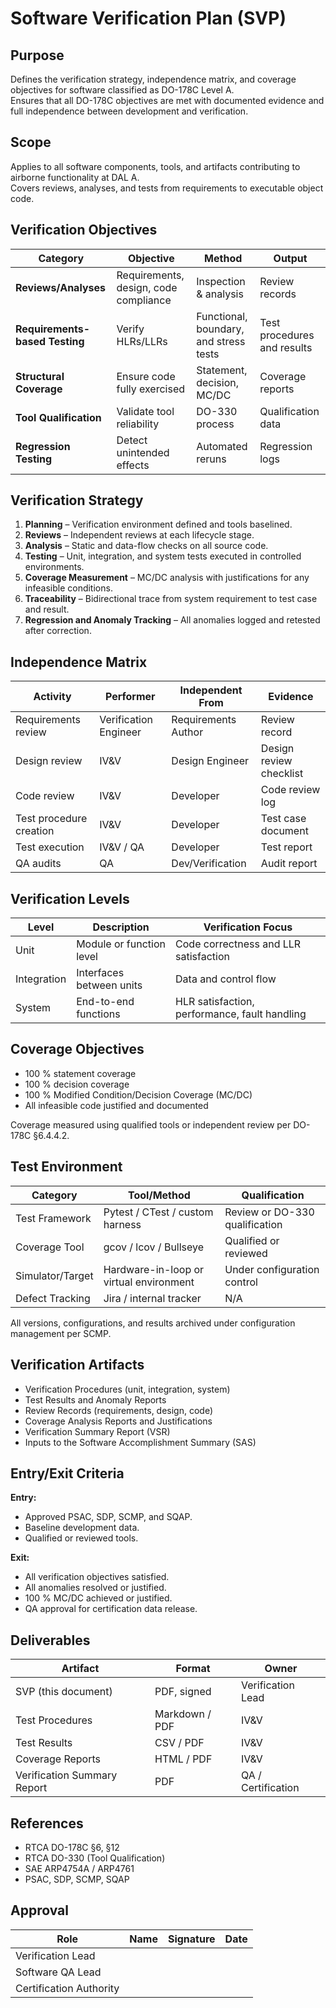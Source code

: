 # Software Verification Plan (SVP)

## Purpose
Defines the verification strategy, independence matrix, and coverage objectives for software classified as DO-178C Level A.  
Ensures that all DO-178C objectives are met with documented evidence and full independence between development and verification.

## Scope
Applies to all software components, tools, and artifacts contributing to airborne functionality at DAL A.  
Covers reviews, analyses, and tests from requirements to executable object code.

## Verification Objectives
| Category | Objective | Method | Output |
|-----------|------------|--------|--------|
| **Reviews/Analyses** | Requirements, design, code compliance | Inspection & analysis | Review records |
| **Requirements-based Testing** | Verify HLRs/LLRs | Functional, boundary, and stress tests | Test procedures and results |
| **Structural Coverage** | Ensure code fully exercised | Statement, decision, MC/DC | Coverage reports |
| **Tool Qualification** | Validate tool reliability | DO-330 process | Qualification data |
| **Regression Testing** | Detect unintended effects | Automated reruns | Regression logs |

## Verification Strategy
1. **Planning** – Verification environment defined and tools baselined.  
2. **Reviews** – Independent reviews at each lifecycle stage.  
3. **Analysis** – Static and data-flow checks on all source code.  
4. **Testing** – Unit, integration, and system tests executed in controlled environments.  
5. **Coverage Measurement** – MC/DC analysis with justifications for any infeasible conditions.  
6. **Traceability** – Bidirectional trace from system requirement to test case and result.  
7. **Regression and Anomaly Tracking** – All anomalies logged and retested after correction.  

## Independence Matrix
| Activity | Performer | Independent From | Evidence |
|-----------|------------|------------------|-----------|
| Requirements review | Verification Engineer | Requirements Author | Review record |
| Design review | IV&V | Design Engineer | Design review checklist |
| Code review | IV&V | Developer | Code review log |
| Test procedure creation | IV&V | Developer | Test case document |
| Test execution | IV&V / QA | Developer | Test report |
| QA audits | QA | Dev/Verification | Audit report |

## Verification Levels
| Level | Description | Verification Focus |
|--------|--------------|--------------------|
| Unit | Module or function level | Code correctness and LLR satisfaction |
| Integration | Interfaces between units | Data and control flow |
| System | End-to-end functions | HLR satisfaction, performance, fault handling |

## Coverage Objectives
- 100 % statement coverage  
- 100 % decision coverage  
- 100 % Modified Condition/Decision Coverage (MC/DC)  
- All infeasible code justified and documented  

Coverage measured using qualified tools or independent review per DO-178C §6.4.4.2.  

## Test Environment
| Category | Tool/Method | Qualification |
|-----------|-------------|---------------|
| Test Framework | Pytest / CTest / custom harness | Review or DO-330 qualification |
| Coverage Tool | gcov / lcov / Bullseye | Qualified or reviewed |
| Simulator/Target | Hardware-in-loop or virtual environment | Under configuration control |
| Defect Tracking | Jira / internal tracker | N/A |

All versions, configurations, and results archived under configuration management per SCMP.

## Verification Artifacts
- Verification Procedures (unit, integration, system)  
- Test Results and Anomaly Reports  
- Review Records (requirements, design, code)  
- Coverage Analysis Reports and Justifications  
- Verification Summary Report (VSR)  
- Inputs to the Software Accomplishment Summary (SAS)

## Entry/Exit Criteria
**Entry:**  
- Approved PSAC, SDP, SCMP, and SQAP.  
- Baseline development data.  
- Qualified or reviewed tools.

**Exit:**  
- All verification objectives satisfied.  
- All anomalies resolved or justified.  
- 100 % MC/DC achieved or justified.  
- QA approval for certification data release.

## Deliverables
| Artifact | Format | Owner |
|-----------|---------|-------|
| SVP (this document) | PDF, signed | Verification Lead |
| Test Procedures | Markdown / PDF | IV&V |
| Test Results | CSV / PDF | IV&V |
| Coverage Reports | HTML / PDF | IV&V |
| Verification Summary Report | PDF | QA / Certification |

## References
- RTCA DO-178C §6, §12  
- RTCA DO-330 (Tool Qualification)  
- SAE ARP4754A / ARP4761  
- PSAC, SDP, SCMP, SQAP

## Approval
| Role | Name | Signature | Date |
|------|------|------------|------|
| Verification Lead |  |  |  |
| Software QA Lead |  |  |  |
| Certification Authority |  |  |  |
